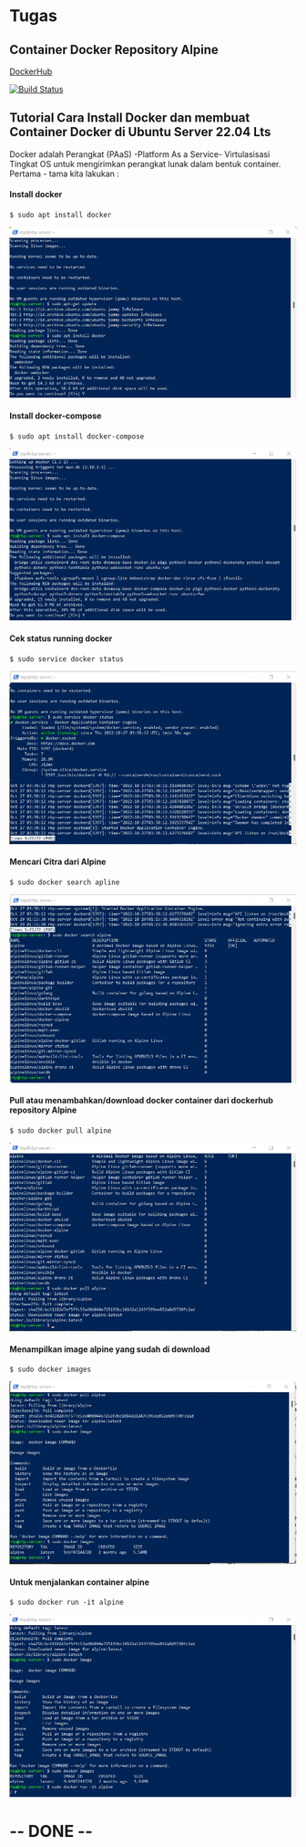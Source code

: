 # Tugas
## Container Docker Repository Alpine

[DockerHub](https://hub.docker.com/)

[![Build Status](https://travis-ci.org/joemccann/dillinger.svg?branch=master)](https://travis-ci.org/joemccann/dillinger)

## Tutorial Cara Install Docker dan membuat Container Docker di Ubuntu Server 22.04 Lts
Docker adalah Perangkat (PAaS) -Platform As a Service- Virtulasisasi Tingkat OS untuk mengirimkan perangkat lunak dalam bentuk container. Pertama - tama kita lakukan :

#### Install docker

    $ sudo apt install docker
![1.jpg](https://raw.githubusercontent.com/rbp-x/tekn-cloud-computing/main/minggu-07/TUGAS/docker_image_alpine/1_install_docker_ub_server.jpg)

#### Install docker-compose 

    $ sudo apt install docker-compose
![2.jpg](https://raw.githubusercontent.com/rbp-x/tekn-cloud-computing/main/minggu-07/TUGAS/docker_image_alpine/2_install_docker-compose_ub_server.jpg)
    
#### Cek status running docker 

    $ sudo service docker status
![3.jpg](https://raw.githubusercontent.com/rbp-x/tekn-cloud-computing/main/minggu-07/TUGAS/docker_image_alpine/3_active_install_docker_ub_server.jpg)

#### Mencari Citra dari Alpine

    $ sudo docker search apline
![4.jpg](https://raw.githubusercontent.com/rbp-x/tekn-cloud-computing/main/minggu-07/TUGAS/docker_image_alpine/4_docker_search_alpine.jpg)
    
#### Pull atau menambahkan/download docker container dari dockerhub repository Alpine

    $ sudo docker pull alpine
![5.jpg](https://raw.githubusercontent.com/rbp-x/tekn-cloud-computing/main/minggu-07/TUGAS/docker_image_alpine/5_docker_pull_alpine.jpg)
    
#### Menampilkan image alpine yang sudah di download 

    $ sudo docker images
![6.jpg](https://raw.githubusercontent.com/rbp-x/tekn-cloud-computing/main/minggu-07/TUGAS/docker_image_alpine/6_melihat_docker_image_yg_kita_buat_pull_dari_repo_alpine.jpg)
    
#### Untuk menjalankan container alpine

    $ sudo docker run -it alpine 
![7.jpg](https://raw.githubusercontent.com/rbp-x/tekn-cloud-computing/main/minggu-07/TUGAS/docker_image_alpine/7_sukses_masuk_alpine_container.jpg)
    
# -- DONE -- #
